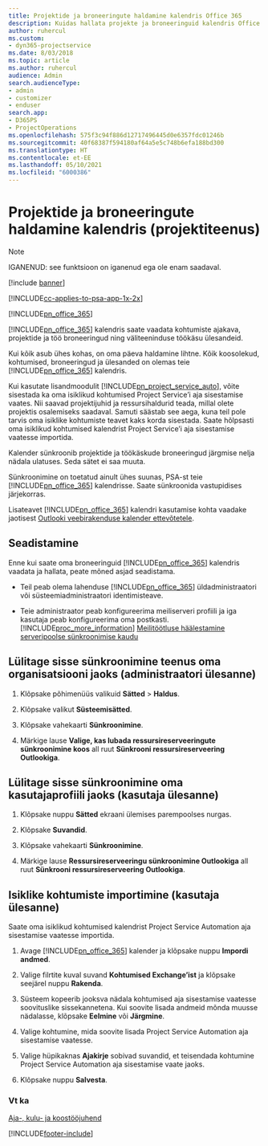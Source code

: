 ```yaml
---
title: Projektide ja broneeringute haldamine kalendris Office 365
description: Kuidas hallata projekte ja broneeringuid kalendris Office 365?
author: ruhercul
ms.custom:
- dyn365-projectservice
ms.date: 8/03/2018
ms.topic: article
ms.author: ruhercul
audience: Admin
search.audienceType:
- admin
- customizer
- enduser
search.app:
- D365PS
- ProjectOperations
ms.openlocfilehash: 575f3c94f886d12717496445d0e6357fdc01246b
ms.sourcegitcommit: 40f68387f594180af64a5e5c748b6efa188bd300
ms.translationtype: HT
ms.contentlocale: et-EE
ms.lasthandoff: 05/10/2021
ms.locfileid: "6000386"
---
```

# <a name="manage-projects-and-bookings-in-your-calendar-project-service"></a>Projektide ja broneeringute haldamine kalendris (projektiteenus)

> [!Note]
> IGANENUD: see funktsioon on iganenud ega ole enam saadaval.

[!include [banner](../includes/psa-now-project-operations.md)]

[!INCLUDE[cc-applies-to-psa-app-1x-2x](../includes/cc-applies-to-psa-app-1x-2x.md)]

[!INCLUDE[pn_office_365](../includes/pn-office-365.md)] 

[!INCLUDE[pn_office_365](../includes/pn-office-365.md)] kalendris saate vaadata kohtumiste ajakava, projektide ja töö broneeringud ning väliteeninduse töökäsu ülesandeid.  
  
 Kui kõik asub ühes kohas, on oma päeva haldamine lihtne. Kõik koosolekud, kohtumised, broneeringud ja ülesanded on olemas teie [!INCLUDE[pn_office_365](../includes/pn-office-365.md)] kalendris.  
  
 Kui kasutate lisandmoodulit [!INCLUDE[pn_project_service_auto](../includes/pn-project-service-auto.md)], võite sisestada ka oma isiklikud kohtumised Project Service’i aja sisestamise vaates. Nii saavad projektijuhid ja ressursihaldurid teada, millal olete projektis osalemiseks saadaval. Samuti säästab see aega, kuna teil pole tarvis oma isiklike kohtumiste teavet kaks korda sisestada. Saate hõlpsasti oma isiklikud kohtumised kalendrist Project Service’i aja sisestamise vaatesse importida.  
  
 Kalender sünkroonib projektide ja töökäskude broneeringud järgmise nelja nädala ulatuses. Seda sätet ei saa muuta.  
  
 Sünkroonimine on toetatud ainult ühes suunas, PSA-st teie [!INCLUDE[pn_office_365](../includes/pn-office-365.md)] kalendrisse. Saate sünkroonida vastupidises järjekorras. 
  
 Lisateavet [!INCLUDE[pn_office_365](../includes/pn-office-365.md)] kalendri kasutamise kohta vaadake jaotisest [Outlooki veebirakenduse kalender ettevõtetele](https://support.office.com/article/Calendar-in-Outlook-on-the-web-for-business-5219c457-d1fe-4c2f-9032-1a816b88e936).  
  
## <a name="setup"></a>Seadistamine  
 Enne kui saate oma broneeringuid [!INCLUDE[pn_office_365](../includes/pn-office-365.md)] kalendris vaadata ja hallata, peate mõned asjad seadistama.  
  
- Teil peab olema lahenduse [!INCLUDE[pn_office_365](../includes/pn-office-365.md)] üldadministraatori või süsteemiadministraatori identimisteave.  
  
- Teie administraator peab konfigureerima meiliserveri profiili ja iga kasutaja peab konfigureerima oma postkasti. [!INCLUDE[proc_more_information](../includes/proc-more-information.md)] [Meilitöötluse häälestamine serveripoolse sünkroonimise kaudu](/dynamics365/customerengagement/on-premises/admin/set-up-server-side-synchronization-of-email-appointments-contacts-and-tasks)  
  
## <a name="turn-on-synchronization-for-your-organization-admin-task"></a>Lülitage sisse sünkroonimine teenus oma organisatsiooni jaoks (administraatori ülesanne)  
  
1.  Klõpsake põhimenüüs valikuid **Sätted** > **Haldus**.  
  
2.  Klõpsake valikut **Süsteemisätted**.  
  
3.  Klõpsake vahekaarti **Sünkroonimine**.  
  
4.  Märkige lause **Valige, kas lubada ressursireserveeringute sünkroonimine koos** all ruut **Sünkrooni ressursireserveering Outlookiga**.  
  
## <a name="turn-on-synchronization-for-your-user-profile-user-task"></a>Lülitage sisse sünkroonimine oma kasutajaprofiili jaoks (kasutaja ülesanne)  
  
1.  Klõpsake nuppu **Sätted** ekraani ülemises parempoolses nurgas.  
  
2.  Klõpsake **Suvandid**.  
  
3.  Klõpsake vahekaarti **Sünkroonimine**.  
  
4.  Märkige lause **Ressursireserveeringu sünkroonimine Outlookiga** all ruut **Sünkrooni ressursireserveering Outlookiga**.  
  
## <a name="import-your-personal-appointments-user-task"></a>Isiklike kohtumiste importimine (kasutaja ülesanne)  
 Saate oma isiklikud kohtumised kalendrist Project Service Automation aja sisestamise vaatesse importida.  
  
1. Avage [!INCLUDE[pn_office_365](../includes/pn-office-365.md)] kalender ja klõpsake nuppu **Impordi andmed**.  
  
2. Valige filrtite kuval suvand **Kohtumised Exchange’ist** ja klõpsake seejärel nuppu **Rakenda**.  
  
3. Süsteem kopeerib jooksva nädala kohtumised aja sisestamise vaatesse soovituslike sissekannetena. Kui soovite lisada andmeid mõnda muusse nädalasse, klõpsake **Eelmine** või **Järgmine**.  
  
4. Valige kohtumine, mida soovite lisada Project Service Automation aja sisestamise vaatesse.  
  
5. Valige hüpikaknas **Ajakirje** sobivad suvandid, et teisendada kohtumine Project Service Automation aja sisestamise vaate jaoks.  
  
6. Klõpsake nuppu **Salvesta**.  
  
### <a name="see-also"></a>Vt ka  
 [Aja-, kulu- ja koostööjuhend](../psa/time-expense-collaboration-guide.md)


[!INCLUDE[footer-include](../includes/footer-banner.md)]